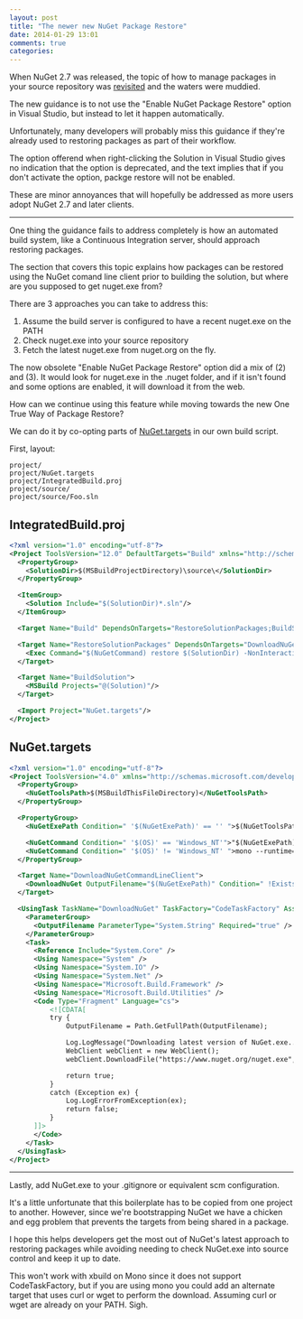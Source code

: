 ```yaml
---
layout: post
title: "The newer new NuGet Package Restore"
date: 2014-01-29 13:01
comments: true
categories: 
---
```


When NuGet 2.7 was released, the topic of how to manage packages in your source
repository was [revisited][1] and the waters were muddied.

The new guidance is to not use the "Enable NuGet Package Restore" option in
Visual Studio, but instead to let it happen automatically.

Unfortunately, many developers will probably miss this guidance if they're already
used to restoring packages as part of their workflow.

The option offerend when right-clicking the Solution in Visual Studio gives no
indication that the option is deprecated, and the text implies that if you don't
activate the option, packge restore will not be enabled.

These are minor annoyances that will hopefully be addressed as more users
adopt NuGet 2.7 and later clients.

---

One thing the guidance fails to address completely is how an automated build
system, like a Continuous Integration server, should approach restoring packages.

The section that covers this topic explains how packages can be restored using
the NuGet comand line client prior to building the solution, but where are
you supposed to get nuget.exe from?

There are 3 approaches you can take to address this:

1. Assume the build server is configured to have a recent nuget.exe on the PATH
1. Check nuget.exe into your source repository
1. Fetch the latest nuget.exe from nuget.org on the fly.

The now obsolete "Enable NuGet Package Restore" option did a mix of (2) and (3).
It would look for nuget.exe in the .nuget folder, and if it isn't found and some
options are enabled, it will download it from the web.

How can we continue using this feature while moving towards the new One True Way
of Package Restore?

We can do it by co-opting parts of [NuGet.targets][2] in our own build script.

First, layout:

```
project/
project/NuGet.targets
project/IntegratedBuild.proj
project/source/
project/source/Foo.sln
```

## IntegratedBuild.proj

```xml
<?xml version="1.0" encoding="utf-8"?>
<Project ToolsVersion="12.0" DefaultTargets="Build" xmlns="http://schemas.microsoft.com/developer/msbuild/2003">
  <PropertyGroup>
    <SolutionDir>$(MSBuildProjectDirectory)\source\</SolutionDir>
  </PropertyGroup>

  <ItemGroup>
    <Solution Include="$(SolutionDir)*.sln"/>
  </ItemGroup>

  <Target Name="Build" DependsOnTargets="RestoreSolutionPackages;BuildSolution"/>

  <Target Name="RestoreSolutionPackages" DependsOnTargets="DownloadNuGetCommandLineClient">
    <Exec Command="$(NuGetCommand) restore $(SolutionDir) -NonInteractive -Source http://www.nuget.org/api/v2/"/>
  </Target>

  <Target Name="BuildSolution">
    <MSBuild Projects="@(Solution)"/>
  </Target>

  <Import Project="NuGet.targets"/>
</Project>
```

## NuGet.targets

```xml
<?xml version="1.0" encoding="utf-8"?>
<Project ToolsVersion="4.0" xmlns="http://schemas.microsoft.com/developer/msbuild/2003">
  <PropertyGroup>
    <NuGetToolsPath>$(MSBuildThisFileDirectory)</NuGetToolsPath>
  </PropertyGroup>

  <PropertyGroup>
    <NuGetExePath Condition=" '$(NuGetExePath)' == '' ">$(NuGetToolsPath)\NuGet.exe</NuGetExePath>

    <NuGetCommand Condition=" '$(OS)' == 'Windows_NT'">"$(NuGetExePath)"</NuGetCommand>
    <NuGetCommand Condition=" '$(OS)' != 'Windows_NT' ">mono --runtime=v4.0.30319 $(NuGetExePath)</NuGetCommand>
  </PropertyGroup>

  <Target Name="DownloadNuGetCommandLineClient">
    <DownloadNuGet OutputFilename="$(NuGetExePath)" Condition=" !Exists('$(NuGetExePath)')" />
  </Target>

  <UsingTask TaskName="DownloadNuGet" TaskFactory="CodeTaskFactory" AssemblyFile="$(MSBuildToolsPath)\Microsoft.Build.Tasks.v4.0.dll">
    <ParameterGroup>
      <OutputFilename ParameterType="System.String" Required="true" />
    </ParameterGroup>
    <Task>
      <Reference Include="System.Core" />
      <Using Namespace="System" />
      <Using Namespace="System.IO" />
      <Using Namespace="System.Net" />
      <Using Namespace="Microsoft.Build.Framework" />
      <Using Namespace="Microsoft.Build.Utilities" />
      <Code Type="Fragment" Language="cs">
          <![CDATA[
          try {
              OutputFilename = Path.GetFullPath(OutputFilename);

              Log.LogMessage("Downloading latest version of NuGet.exe...");
              WebClient webClient = new WebClient();
              webClient.DownloadFile("https://www.nuget.org/nuget.exe", OutputFilename);

              return true;
          }
          catch (Exception ex) {
              Log.LogErrorFromException(ex);
              return false;
          }
      ]]>
      </Code>
    </Task>
  </UsingTask>
</Project>
```

---

Lastly, add NuGet.exe to your .gitignore or equivalent scm configuration.

It's a little unfortunate that this boilerplate has to be copied from one project to another.
However, since we're bootstrapping NuGet we have a chicken and egg problem that prevents
the targets from being shared in a package.

I hope this helps developers get the most out of NuGet's latest approach to restoring
packages while avoiding needing to check NuGet.exe into source control and keep it up to
date.

This won't work with xbuild on Mono since it does not support CodeTaskFactory, but if
you are using mono you could add an alternate target that uses curl or wget to perform
the download. Assuming curl or wget are already on your PATH. Sigh.

[1]: http://docs.nuget.org/docs/reference/package-restore
[2]: http://nuget.codeplex.com/SourceControl/latest#src/Build/NuGet.targets
